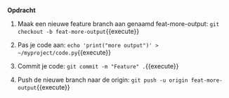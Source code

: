 
**Opdracht**

1) Maak een nieuwe feature branch aan genaamd feat-more-output:
```git checkout -b feat-more-output```{{execute}}

2) Pas je code aan:
```echo 'print("more output")' > ~/myproject/code.py```{{execute}}

3) Commit je code:
```git commit -m "Feature" .```{{execute}}

4) Push de nieuwe branch naar de origin:
```git push -u origin feat-more-output```{{execute}}



